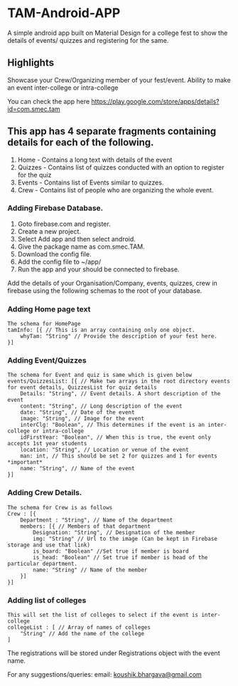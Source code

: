 # TAM-Android-APP
A simple android app built on Material Design for a college fest to show the details of events/ quizzes and registering for the same.

## Highlights
Showcase your Crew/Organizing member of your fest/event.
Ability to make an event inter-college or intra-college

You can check the app here
https://play.google.com/store/apps/details?id=com.smec.tam

## This app has 4 separate fragments containing details for each of the following.
1. Home - Contains a long text with details of the event
2. Quizzes - Contains list of quizzes conducted with an option to register for the quiz
3. Events - Contains list of Events similar to quizzes.
4. Crew - Contains list of people who are organizing the whole event.


### Adding Firebase Database.
1. Goto firebase.com and register.
2. Create a new project.
3. Select Add app and then select android.
4. Give the package name as com.smec.TAM.
5. Download the config file.
6. Add the config file to ~/app/
7. Run the app and your should be connected to firebase.

Add the details of your Organisation/Company, events, quizzes, crew in firebase using the following schemas to the root of your database.

### Adding Home page text
    The schema for HomePage
    tamInfo: [{ // This is an array containing only one object.
        whyTam: "String" // Provide the description of your fest here.
    }]

### Adding Event/Quizzes
    The schema for Event and quiz is same which is given below
    events/QuizzesList: [{ // Make two arrays in the root directory events for event details, QuizzesList for quiz details
        Details: "String", // Event details. A short description of the event
        content: "String", // Long description of the event
        date: "String", // Date of the event
        image: "String", // Image for the event
        interClg: "Boolean", // This determines if the event is an inter-college or intra-college
        idFirstYear: "Boolean", // When this is true, the event only accepts 1st year students
        location: "String", // Location or venue of the event
        man: int, // This should be set 2 for quizzes and 1 for events *important*
        name: "String", // Name of the event
    }]

### Adding Crew Details.
    The schema for Crew is as follows
    Crew : [{
        Department : "String", // Name of the department
        members: [{ // Members of that department
            Designation: "String", // Designation of the member
            img: "String" // Url to the image (Can be kept in Firebase storage and use that link)
            is_board: "Boolean" //Set true if member is board
            is_head: "Boolean" // Set true if member is head of the particular department.
            name: "String" // Name of the member
        }]
    }]

### Adding list of colleges
    This will set the list of colleges to select if the event is inter-college
    collegeList : [ // Array of names of colleges
        "String" // Add the name of the college
    ]

The registrations will be stored under Registrations object with the event name.

For any suggestions/queries:
email: koushik.bhargava@gmail.com
